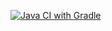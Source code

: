 [![Java CI with Gradle](https://github.com/Katiqa/ReplanDelivery/actions/workflows/gradle.yml/badge.svg?event=push)](https://github.com/Katiqa/ReplanDelivery/actions/workflows/gradle.yml)